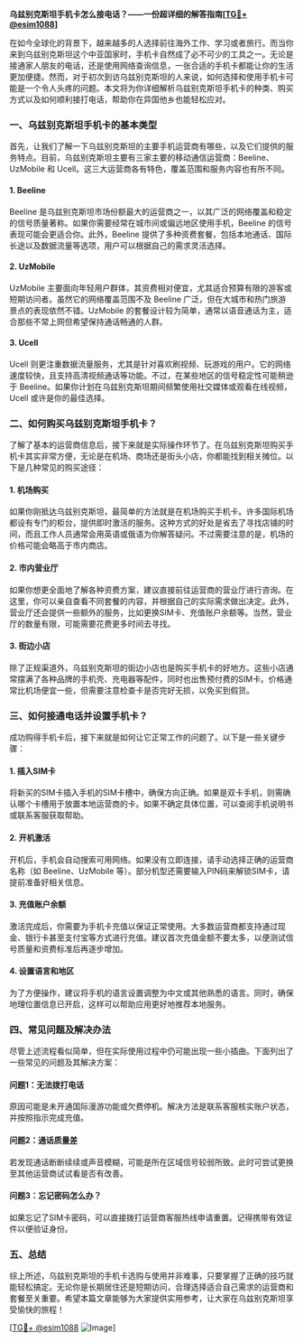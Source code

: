 **乌兹别克斯坦手机卡怎么接电话？——一份超详细的解答指南[[TG💪+ @esim1088](https://t.me/s/esim1088)]**

在如今全球化的背景下，越来越多的人选择前往海外工作、学习或者旅行。而当你来到乌兹别克斯坦这个中亚国家时，手机卡自然成了必不可少的工具之一。无论是接通家人朋友的电话，还是使用网络查询信息，一张合适的手机卡都能让你的生活更加便捷。然而，对于初次到访乌兹别克斯坦的人来说，如何选择和使用手机卡可能是一个令人头疼的问题。本文将为你详细解析乌兹别克斯坦手机卡的种类、购买方式以及如何顺利接打电话，帮助你在异国他乡也能轻松应对。

### 一、乌兹别克斯坦手机卡的基本类型

首先，让我们了解一下乌兹别克斯坦的主要手机运营商有哪些，以及它们提供的服务特点。目前，乌兹别克斯坦主要有三家主要的移动通信运营商：Beeline、UzMobile 和 Ucell。这三大运营商各有特色，覆盖范围和服务内容也有所不同。

#### 1. Beeline
Beeline 是乌兹别克斯坦市场份额最大的运营商之一，以其广泛的网络覆盖和稳定的信号质量著称。如果你需要经常在城市间或偏远地区使用手机，Beeline 的信号表现可能会更适合你。此外，Beeline 提供了多种资费套餐，包括本地通话、国际长途以及数据流量等选项，用户可以根据自己的需求灵活选择。

#### 2. UzMobile
UzMobile 主要面向年轻用户群体，其资费相对便宜，尤其适合预算有限的游客或短期访问者。虽然它的网络覆盖范围不及 Beeline 广泛，但在大城市和热门旅游景点的表现依然不错。UzMobile 的套餐设计较为简单，通常以语音通话为主，适合那些不常上网但希望保持通话畅通的人群。

#### 3. Ucell
Ucell 则更注重数据流量服务，尤其是针对喜欢刷视频、玩游戏的用户。它的网络速度较快，且支持高清视频通话等功能。不过，在某些地区的信号稳定性可能稍逊于 Beeline。如果你计划在乌兹别克斯坦期间频繁使用社交媒体或观看在线视频，Ucell 或许是你的最佳选择。

### 二、如何购买乌兹别克斯坦手机卡？

了解了基本的运营商信息后，接下来就是实际操作环节了。在乌兹别克斯坦购买手机卡其实非常方便，无论是在机场、商场还是街头小店，你都能找到相关摊位。以下是几种常见的购买途径：

#### 1. 机场购买
如果你刚抵达乌兹别克斯坦，最简单的方法就是在机场购买手机卡。许多国际机场都设有专门的柜台，提供即时激活的服务。这种方式的好处是省去了寻找店铺的时间，而且工作人员通常会用英语或俄语为你解答疑问。不过需要注意的是，机场的价格可能会略高于市内商店。

#### 2. 市内营业厅
如果你想更全面地了解各种资费方案，建议直接前往运营商的营业厅进行咨询。在这里，你可以亲自查看不同套餐的内容，并根据自己的实际需求做出决定。此外，营业厅还会提供一些额外的服务，比如更换SIM卡、充值账户余额等。当然，营业厅的数量有限，可能需要花费更多时间去寻找。

#### 3. 街边小店
除了正规渠道外，乌兹别克斯坦的街边小店也是购买手机卡的好地方。这些小店通常摆满了各种品牌的手机壳、充电器等配件，同时也出售预付费的SIM卡。价格通常比机场便宜一些，但需要注意检查卡是否完好无损，以免买到假货。

### 三、如何接通电话并设置手机卡？

成功购得手机卡后，接下来就是如何让它正常工作的问题了。以下是一些关键步骤：

#### 1. 插入SIM卡
将新买的SIM卡插入手机的SIM卡槽中，确保方向正确。如果是双卡手机，则需确认哪个卡槽用于放置本地运营商的卡。如果不确定具体位置，可以查阅手机说明书或联系客服获取帮助。

#### 2. 开机激活
开机后，手机会自动搜索可用网络。如果没有立即连接，请手动选择正确的运营商名称（如 Beeline、UzMobile 等）。部分机型还需要输入PIN码来解锁SIM卡，请提前准备好相关信息。

#### 3. 充值账户余额
激活完成后，你需要为手机卡充值以保证正常使用。大多数运营商都支持通过现金、银行卡甚至支付宝等方式进行充值。建议首次充值金额不要太多，以便测试信号质量和资费标准后再逐步增加。

#### 4. 设置语言和地区
为了方便操作，建议将手机的语言设置调整为中文或其他熟悉的语言。同时，确保地理位置信息已开启，这样可以帮助应用更好地推荐本地服务。

### 四、常见问题及解决办法

尽管上述流程看似简单，但在实际使用过程中仍可能出现一些小插曲。下面列出了一些常见的问题及其解决方案：

#### 问题1：无法拨打电话
原因可能是未开通国际漫游功能或欠费停机。解决方法是联系客服核实账户状态，并按照指示完成充值。

#### 问题2：通话质量差
若发现通话断断续续或声音模糊，可能是所在区域信号较弱所致。此时可尝试更换至其他运营商试试看是否有改善。

#### 问题3：忘记密码怎么办？
如果忘记了SIM卡密码，可以直接拨打运营商客服热线申请重置。记得携带有效证件以便验证身份。

### 五、总结

综上所述，乌兹别克斯坦的手机卡选购与使用并非难事，只要掌握了正确的技巧就能轻松搞定。无论你是长期居住还是短期访问，合理选择适合自己需求的运营商和套餐至关重要。希望本篇文章能够为大家提供实用参考，让大家在乌兹别克斯坦享受愉快的旅程！

[[TG💪+ @esim1088](https://t.me/s/esim1088) ![Image](https://i.postimg.cc/4NQfJmqS/Snipaste-2025-05-13-00-14-12.png)]